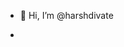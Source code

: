 - 👋 Hi, I’m @harshdivate


-

<!---
harshdivate/harshdivate is a ✨ special ✨ repository because its `README.md` (this file) appears on your GitHub profile.
You can click the Preview link to take a look at your changes.
--->
